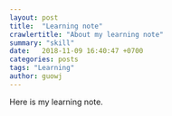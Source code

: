 ```yaml
---
layout: post
title:  "Learning note"
crawlertitle: "About my learning note"
summary: "skill"
date:   2018-11-09 16:40:47 +0700
categories: posts
tags: "Learning"
author: guowj
---
```

Here is my learning note.
